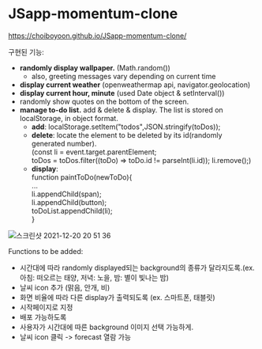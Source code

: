 # JSapp-momentum-clone

https://choiboyoon.github.io/JSapp-momentum-clone/

구현된 기능:
* <b>randomly display wallpaper.</b> (Math.random())
  * also, greeting messages vary depending on current time
* <b>display current weather</b> (openweathermap api, navigator.geolocation)
* <b>display current hour, minute</b> (used Date object & setInterval())
* randomly show quotes on the bottom of the screen.
* <b>manage to-do list.</b> add & delete & display. The list is stored on localStorage, in object format.
  * <b>add</b>: localStorage.setItem("todos",JSON.stringify(toDos));
  * <b>delete</b>: locate the element to be deleted by its id(randomly generated number).<br/>(const li = event.target.parentElement;<br/>
  toDos = toDos.filter((toDo) => toDo.id != parseInt(li.id));
  li.remove();)
  * <b>display</b>: <br/>function paintToDo(newToDo){<br/>...<br/>li.appendChild(span);<br/>li.appendChild(button);<br/>toDoList.appendChild(li);<br/>}


![스크린샷 2021-12-20 20 51 36](https://user-images.githubusercontent.com/22133824/146824487-b2446780-7904-4eae-9e38-180939c2b254.png)


Functions to be added:
* 시간대에 따라 randomly displayed되는 background의 종류가 달라지도록.(ex.아침: 떠오르는 태양, 저녁: 노을, 밤: 별이 빛나는 밤)
* 날씨 icon 추가 (맑음, 안개, 비)
* 화면 비율에 따라 다른 display가 출력되도록 (ex. 스마트폰, 태블릿)
* 시작페이지로 지정
* 배포 가능하도록 
* 사용자가 시간대에 따른 background 이미지 선택 가능하게.
* 날씨 icon 클릭 -> forecast 열람 가능
